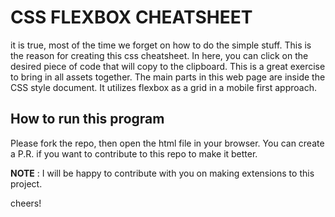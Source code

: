 # CSS FLEXBOX CHEATSHEET

it is true, most of the time we forget on how to do the simple stuff. This is the reason for creating this css cheatsheet. In here, you can click on the desired piece of code that will copy to the clipboard. This is a great exercise to bring in all assets together. The main parts in this web page are inside the CSS style document.  It utilizes flexbox as a grid in a mobile first approach.

## How to run this program

Please fork the repo, then open the html file in your browser. You can create a P.R. if you want to contribute to this repo to make it better. 

**NOTE** : I will be happy to contribute with you on making extensions to this project.

cheers!